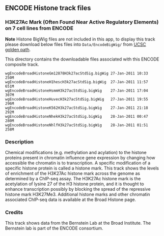 ## ENCODE Histone track files

### H3K27Ac Mark (Often Found Near Active Regulatory Elements) on 7 cell lines from ENCODE

**Note**
Histone BigWig files are not included in this app, to display this track please download below files
files into `Data/EncodeBigWig/` from 
<a href="http://hgdownload.cse.ucsc.edu/goldenPath/hg19/encodeDCC/wgEncodeRegMarkH3k27ac/" target="_blank">UCSC golden path</a>.

This directory contains the downloadable files associated with this ENCODE
composite track.

```
wgEncodeBroadHistoneGm12878H3k27acStdSig.bigWig 27-Jan-2011 10:33  250M  
wgEncodeBroadHistoneH1hescH3k27acStdSig.bigWig  27-Jan-2011 11:57  651M  
wgEncodeBroadHistoneHsmmH3k27acStdSig.bigWig    27-Jan-2011 17:04  307M  
wgEncodeBroadHistoneHuvecH3k27acStdSig.bigWig   27-Jan-2011 19:55  296M  
wgEncodeBroadHistoneK562H3k27acStdSig.bigWig    27-Jan-2011 21:18  292M  
wgEncodeBroadHistoneNhekH3k27acStdSig.bigWig    28-Jan-2011 00:47  280M  
wgEncodeBroadHistoneNhlfH3k27acStdSig.bigWig    28-Jan-2011 01:51  258M
```

### Description

Chemical modifications (e.g. methylation and acylation) to the histone proteins present in chromatin influence gene expression by changing how accessible the chromatin is to transcription. A specific modification of a specific histone protein is called a histone mark. This track shows the levels of enrichment of the H3K27Ac histone mark across the genome as determined by a ChIP-seq assay. The H3K27Ac histone mark is the acetylation of lysine 27 of the H3 histone protein, and it is thought to enhance transcription possibly by blocking the spread of the repressive histone mark H3K27Me3. Additional histone marks and other chromatin associated ChIP-seq data is available at the Broad Histone page.

### Credits

This track shows data from the Bernstein Lab at the Broad Institute. The Bernstein lab is part of the ENCODE consortium.
